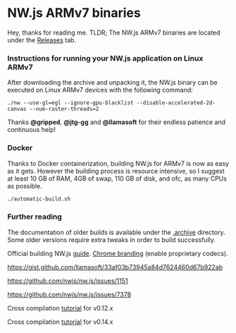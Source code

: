 # NW.js ARMv7 binaries

Hey, thanks for reading me. TLDR; The NW.js ARMv7 binaries are located under the [Releases][1] tab.

### Instructions for running your NW.js application on Linux ARMv7

After downloading the archive and unpacking it, the NW.js binary can be executed on Linux ARMv7 devices with the following command:

`./nw --use-gl=egl --ignore-gpu-blacklist --disable-accelerated-2d-canvas --num-raster-threads=2`

Thanks **@gripped**, **@jtg-gg** and **@llamasoft** for their endless patience and continuous help!

### Docker

Thanks to Docker containerization, building NW.js for ARMv7 is now as easy as it gets.
However the building process is resource intensive, so I suggest at least 10 GB of RAM,
4GB of swap, 110 GB of disk, and ofc, as many CPUs as possible.

``` Bash
./automatic-build.sh
```

### Further reading

The documentation of older builds is available under the [.archive][2] directory.
Some older versions require extra tweaks in order to build successfully.

Official building NW.js [guide][4]. [Chrome branding][6] (enable proprietary codecs).

https://gist.github.com/llamasoft/33af03b73945a84d7624460d67b922ab

https://github.com/nwjs/nw.js/issues/1151

https://github.com/nwjs/nw.js/issues/7378

Cross compilation [tutorial][3] for v0.12.x

Cross compilation [tutorial][5] for v0.14.x

[1]: https://github.com/LeonardLaszlo/nw.js-armv7-binaries/releases
[2]: https://github.com/LeonardLaszlo/nw.js-armv7-binaries/tree/master/.archive
[3]: http://forum.odroid.com/viewtopic.php?f=52&t=16072
[4]: http://docs.nwjs.io/en/latest/For%20Developers/Building%20NW.js
[5]: https://github.com/nwjs/nw.js/issues/1151#issuecomment-222101059
[6]: http://docs.nwjs.io/en/latest/For%20Developers/Enable%20Proprietary%20Codecs
